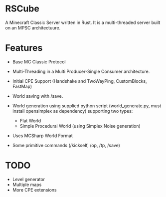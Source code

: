 # RSCube

A Minecraft Classic Server written in Rust. It is a multi-threaded server built on an MPSC architectuure.

# Features

* Base MC Classic Protocol
* Multi-Threading in a Multi Producer-Single Consumer architecture.
* Initial CPE Support (Handshake and TwoWayPing, CustomBlocks, FastMap)
* World saving with /save.
* World generation using supplied python script (world_generate.py, must install opensimplex as dependency) supporting two types:  
  * Flat World 
  * Simple Procedural World (using Simplex Noise generation)

* Uses MCSharp World Format
* Some primitive commands (/kickself, /op, /tp, /save)
# TODO

* Level generator
* Multiple maps
* More CPE extensions
